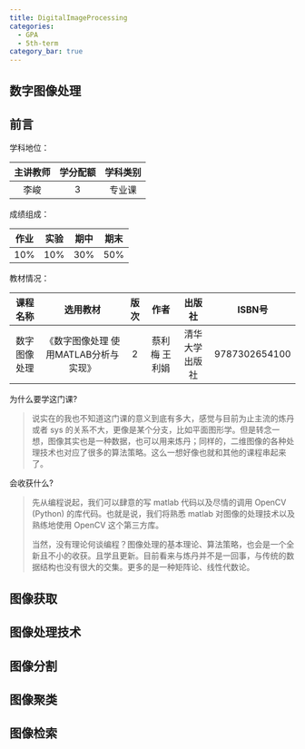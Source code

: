```yaml
---
title: DigitalImageProcessing
categories:
  - GPA
  - 5th-term
category_bar: true
---
```


## 数字图像处理

## 前言

学科地位：

| 主讲教师 | 学分配额 | 学科类别 |
| :------: | :------: | :------: |
|   李峻   |    3     |  专业课  |

成绩组成：

| 作业 | 实验 | 期中 | 期末 |
| :--: | :--: | :--: | :--: |
| 10%  | 10%  | 30%  | 50%  |

教材情况：

|   课程名称   |               选用教材                | 版次 |     作者      |     出版社     |    ISBN号     |
| :----------: | :-----------------------------------: | :--: | :-----------: | :------------: | :-----------: |
| 数字图像处理 | 《数字图像处理 使用MATLAB分析与实现》 |  2   | 蔡利梅 王利娟 | 清华大学出版社 | 9787302654100 |

为什么要学这门课?

> 说实在的我也不知道这门课的意义到底有多大，感觉与目前为止主流的炼丹或者 sys 的关系不大，更像是某个分支，比如平面图形学。但是转念一想，图像其实也是一种数据，也可以用来炼丹；同样的，二维图像的各种处理技术也对应了很多的算法策略。这么一想好像也就和其他的课程串起来了。

会收获什么?

> 先从编程说起，我们可以肆意的写 matlab 代码以及尽情的调用 OpenCV (Python) 的库代码。也就是说，我们将熟悉 matlab 对图像的处理技术以及熟练地使用 OpenCV 这个第三方库。
>
> 当然，没有理论何谈编程？图像处理的基本理论、算法策略，也会是一个全新且不小的收获。且学且更新。目前看来与炼丹并不是一回事，与传统的数据结构也没有很大的交集。更多的是一种矩阵论、线性代数论。

## 图像获取

## 图像处理技术

## 图像分割

## 图像聚类

## 图像检索
